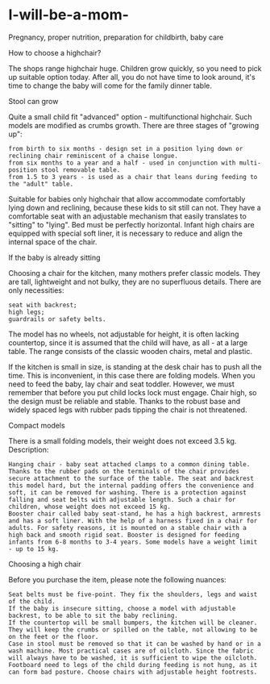 # I-will-be-a-mom-

Pregnancy, proper nutrition, preparation for childbirth, baby care

How to choose a highchair?

The shops range highchair huge. Children grow quickly, so you need to pick up suitable option today. After all, you do not have time to look around, it's time to change the baby will come for the family dinner table.

Stool can grow

Quite a small child fit "advanced" option - multifunctional highchair. Such models are modified as crumbs growth. There are three stages of "growing up":

    from birth to six months - design set in a position lying down or reclining chair reminiscent of a chaise longue.
    from six months to a year and a half - used in conjunction with multi-position stool removable table.
    from 1.5 to 3 years - is used as a chair that leans during feeding to the "adult" table.

Suitable for babies only highchair that allow accommodate comfortably lying down and reclining, because these kids to sit still can not. They have a comfortable seat with an adjustable mechanism that easily translates to "sitting" to "lying". Bed must be perfectly horizontal. Infant high chairs are equipped with special soft liner, it is necessary to reduce and align the internal space of the chair.

If the baby is already sitting

Choosing a chair for the kitchen, many mothers prefer classic models. They are tall, lightweight and not bulky, they are no superfluous details. There are only necessities:

    seat with backrest;
    high legs;
    guardrails or safety belts.

The model has no wheels, not adjustable for height, it is often lacking countertop, since it is assumed that the child will have, as all - at a large table. The range consists of the classic wooden chairs, metal and plastic.

If the kitchen is small in size, is standing at the desk chair has to push all the time. This is inconvenient, in this case there are folding models. When you need to feed the baby, lay chair and seat toddler. However, we must remember that before you put child locks lock must engage. Chair high, so the design must be reliable and stable. Thanks to the robust base and widely spaced legs with rubber pads tipping the chair is not threatened.

Compact models

There is a small folding models, their weight does not exceed 3.5 kg. Description:

    Hanging chair - baby seat attached clamps to a common dining table. Thanks to the rubber pads on the terminals of the chair provides secure attachment to the surface of the table. The seat and backrest this model hard, but the internal padding offers the convenience and soft, it can be removed for washing. There is a protection against falling and seat belts with adjustable length. Such a chair for children, whose weight does not exceed 15 kg.
    Booster chair called baby seat-stand, he has a high backrest, armrests and has a soft liner. With the help of a harness fixed in a chair for adults. For safety reasons, it is mounted on a stable chair with a high back and smooth rigid seat. Booster is designed for feeding infants from 6-8 months to 3-4 years. Some models have a weight limit - up to 15 kg.

Choosing a high chair

Before you purchase the item, please note the following nuances:

    Seat belts must be five-point. They fix the shoulders, legs and waist of the child.
    If the baby is insecure sitting, choose a model with adjustable backrest, to be able to sit the baby reclining.
    If the countertop will be small bumpers, the kitchen will be cleaner. They will keep the crumbs or spilled on the table, not allowing to be on the feet or the floor.
    Case in stool must be removed so that it can be washed by hand or in a wash machine. Most practical cases are of oilcloth. Since the fabric will always have to be washed, it is sufficient to wipe the oilcloth.
    Footboard need to legs of the child during feeding is not hung, as it can form bad posture. Choose chairs with adjustable height footrests.


